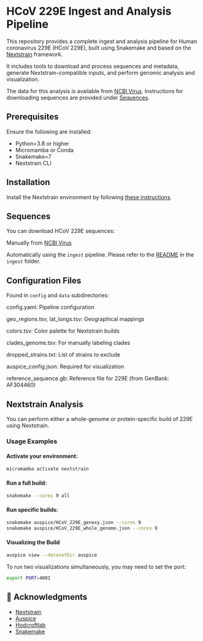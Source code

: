 # HCoV 229E Ingest and Analysis Pipeline

This repository provides a complete ingest and analysis pipeline for Human coronavirus 229E (HCoV 229E), built using Snakemake and based on the [Nextstrain](https://nextstrain.org/) framework.

It includes tools to download and process sequences and metadata, generate Nextstrain-compatible inputs, and perform genomic analysis and visualization.

The data for this analysis is available from [NCBI Virus](https://www.ncbi.nlm.nih.gov/labs/virus/vssi/#/). Instructions for downloading sequences are provided under [Sequences](#sequences).

## Prerequisites
Ensure the following are installed:
- Python=3.8 or higher
- Micromamba or Conda
- Snakemake=7
- Nextstrain CLI

## Installation

Install the Nextstrain environment by following [these instructions](https://docs.nextstrain.org/en/latest/guides/install/local-installation.html).

## Sequences

You can download HCoV 229E sequences:

Manually from [NCBI Virus](https://www.ncbi.nlm.nih.gov/labs/virus/vssi/#/)

Automatically using the `ingest` pipeline. Please refer to the [README](ingest/README.md) in the `ingest` folder.

## Configuration Files

Found in `config` and `data` subdirectories:

config.yaml: Pipeline configuration

geo_regions.tsv, lat_longs.tsv: Geographical mappings

colors.tsv: Color palette for Nextstrain builds

clades_genome.tsv: For manually labeling clades

dropped_strains.txt: List of strains to exclude

auspice_config.json: Required for visualization

reference_sequence.gb: Reference file for 229E (from GenBank: AF304460)

## Nextstrain Analysis 
You can perform either a whole-genome or protein-specific build of 229E using Nextstrain.

### Usage Examples

#### Activate your environment:

```bash
micromamba activate nextstrain
```

#### Run a full build:

```bash
snakemake --cores 9 all
``` 

#### Run specific builds:

```bash
snakemake auspice/HCoV_229E_genexy.json --cores 9
snakemake auspice/HCoV_229E_whole_genome.json --cores 9
```

#### Visualizing the Build

```bash
auspice view --datasetDir auspice
```

To run two visualizations simultaneously, you may need to set the port:

```bash
export PORT=4001
```

## 🙏 Acknowledgments
- [Nextstrain](https://nextstrain.org/)
- [Auspice](https://auspice.us/)
- [Hodcroftlab](https://github.com/hodcroftlab/template_nextstrain/tree/master) 
- [Snakemake](https://snakemake.readthedocs.io/en/stable/)
